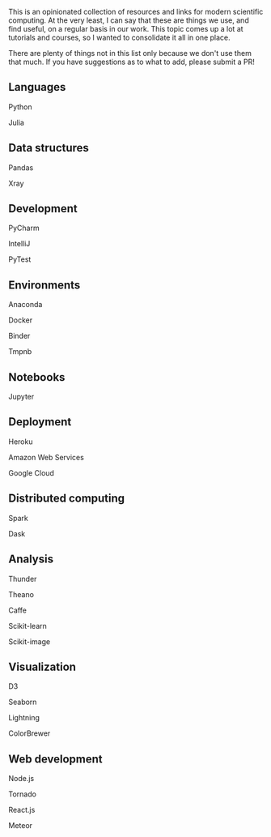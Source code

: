 This is an opinionated collection of resources and links for modern scientific computing. At the very least, I can say that these are things we use, and find useful, on a regular basis in our work. This topic comes up a lot at tutorials and courses, so I wanted to consolidate it all in one place.

There are plenty of things not in this list only because we don't use them that much. If you have suggestions as to what to add, please submit a PR!

## Languages

Python

Julia

## Data structures

Pandas

Xray

## Development

PyCharm

IntelliJ

PyTest

## Environments

Anaconda

Docker

Binder

Tmpnb

## Notebooks

Jupyter

## Deployment

Heroku

Amazon Web Services

Google Cloud

## Distributed computing

Spark

Dask

## Analysis

Thunder

Theano

Caffe

Scikit-learn

Scikit-image

## Visualization

D3

Seaborn

Lightning

ColorBrewer

## Web development

Node.js

Tornado

React.js

Meteor



